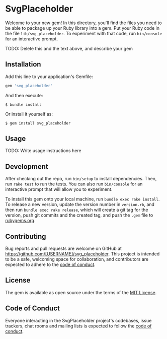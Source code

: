 # SvgPlaceholder

Welcome to your new gem! In this directory, you'll find the files you need to be able to package up your Ruby library into a gem. Put your Ruby code in the file `lib/svg_placeholder`. To experiment with that code, run `bin/console` for an interactive prompt.

TODO: Delete this and the text above, and describe your gem

## Installation

Add this line to your application's Gemfile:

```ruby
gem 'svg_placeholder'
```

And then execute:

    $ bundle install

Or install it yourself as:

    $ gem install svg_placeholder

## Usage

TODO: Write usage instructions here

## Development

After checking out the repo, run `bin/setup` to install dependencies. Then, run `rake test` to run the tests. You can also run `bin/console` for an interactive prompt that will allow you to experiment.

To install this gem onto your local machine, run `bundle exec rake install`. To release a new version, update the version number in `version.rb`, and then run `bundle exec rake release`, which will create a git tag for the version, push git commits and the created tag, and push the `.gem` file to [rubygems.org](https://rubygems.org).

## Contributing

Bug reports and pull requests are welcome on GitHub at https://github.com/[USERNAME]/svg_placeholder. This project is intended to be a safe, welcoming space for collaboration, and contributors are expected to adhere to the [code of conduct](https://github.com/[USERNAME]/svg_placeholder/blob/master/CODE_OF_CONDUCT.md).

## License

The gem is available as open source under the terms of the [MIT License](https://opensource.org/licenses/MIT).

## Code of Conduct

Everyone interacting in the SvgPlaceholder project's codebases, issue trackers, chat rooms and mailing lists is expected to follow the [code of conduct](https://github.com/[USERNAME]/svg_placeholder/blob/master/CODE_OF_CONDUCT.md).
